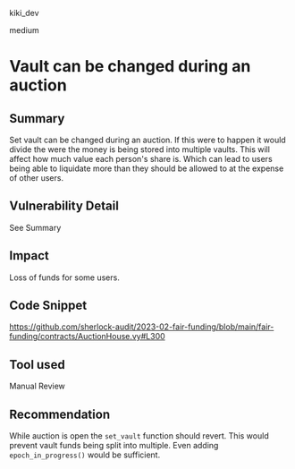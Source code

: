 kiki_dev

medium

# Vault can be changed during an auction

## Summary
Set vault can be changed during an auction. If this were to happen it would divide the were the money is being stored into multiple vaults. This will affect how much value each person's share is. Which can lead to users being able to liquidate more than they should be allowed to at the expense of other users. 
## Vulnerability Detail
See Summary

## Impact
Loss of funds for some users.

## Code Snippet
https://github.com/sherlock-audit/2023-02-fair-funding/blob/main/fair-funding/contracts/AuctionHouse.vy#L300

## Tool used

Manual Review

## Recommendation
While auction is open the `set_vault` function should revert. This would prevent vault funds being split into multiple. Even adding `epoch_in_progress()` would be sufficient.